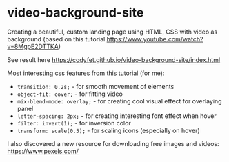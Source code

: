 # video-background-site
Creating a beautiful, custom landing page using HTML, CSS with video as background (based on this tutorial https://www.youtube.com/watch?v=8MgpE2DTTKA)

See result here https://codyfet.github.io/video-background-site/index.html

Most interesting css features from this tutorial (for me):

* `transition: 0.2s;` - for smooth movement of elements
* `object-fit: cover;` - for fitting video
* `mix-blend-mode: overlay;` - for creating cool visual effect for overlaying panel
* `letter-spacing: 2px;` - for creating interesting font effect when hover
* `filter: invert(1);` - for inversion color
* `transform: scale(0.5);` - for scaling icons (especially on hover)

I also discovered a new resource for downloading free images and videos: https://www.pexels.com/

